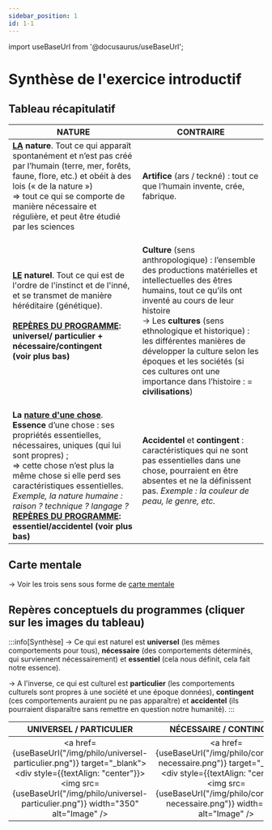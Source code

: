 ```yaml
---
sidebar_position: 1
id: 1-1
---
```

import useBaseUrl from '@docusaurus/useBaseUrl';

# Synthèse de l'exercice introductif

## Tableau récapitulatif

  | **NATURE** | **CONTRAIRE** |  
  |------------------------------------------------------------|------------------------------------------------------------|  
  | **<u>LA</u> nature**. Tout ce qui apparaît  spontanément et n’est pas créé par l’humain (terre, mer, forêts, faune,  flore, etc.) et obéit à des lois (« de la nature »)   <br/>  => tout ce qui se comporte de  manière nécessaire et régulière, et peut être étudié par les sciences | **Artifice** (ars / teckné) : tout ce que l’humain  invente, crée, fabrique. |  
  | **<u>LE</u> naturel**. Tout ce qui est de l'ordre de l'instinct et de l'inné, et se transmet de manière héréditaire (génétique). <br/> <br/>  **<u>REPÈRES DU PROGRAMME</u>: universel/ particulier + nécessaire/contingent <br/> (voir plus bas)** | <br/> **Culture** (sens anthropologique) :  l’ensemble des productions matérielles et intellectuelles des êtres humains,  tout ce qu’ils ont inventé au cours de leur histoire  <br/> → Les **cultures** (sens ethnologique et  historique) : les différentes manières de développer la culture  selon les époques et les sociétés  (si ces cultures ont une importance dans  l’histoire : = **civilisations**) <br/> |  
  | <br/> **La <u>nature d'une chose</u>**. **Essence** d’une chose : ses propriétés  essentielles, nécessaires, uniques (qui lui sont propres) ; <br/>  => cette chose  n’est plus la même chose si elle perd ses caractéristiques essentielles. <br/> *Exemple, la  nature humaine : raison ? technique ? langage ?* <br/> **<u>REPÈRES DU PROGRAMME</u>: essentiel/accidentel (voir plus bas)** | **Accidentel** et **contingent** : caractéristiques  qui ne sont pas essentielles dans une chose, pourraient en être absentes et ne la définissent pas.  *Exemple : la  couleur de peau, le genre, etc.* |  
## Carte mentale

→ Voir les trois sens sous forme de [carte mentale](https://rollauda.github.io/schemas/cartes/nature.html)

## Repères conceptuels du programmes (cliquer sur les images du tableau)

:::info[Synthèse]
→ Ce qui est naturel est **universel** (les mêmes comportements pour tous), **nécessaire** (des comportements déterminés, qui surviennent nécessairement) et **essentiel** (cela nous définit, cela fait notre essence).  

→ A l'inverse, ce qui est culturel est **particulier** (les comportements culturels sont propres à une société et une époque données), **contingent** (ces comportements auraient pu ne pas apparaître) et **accidentel** (ils pourraient disparaître sans remettre en question notre humanité).
:::


| UNIVERSEL / PARTICULIER | NÉCESSAIRE / CONTINGENT | ESSENTIEL / ACCIDENTEL |  
|--------|-----------|------|  
| <center><a href={useBaseUrl("/img/philo/universel-particulier.png")} target="_blank"><div style={{textAlign: "center"}}><img src={useBaseUrl("/img/philo/universel-particulier.png")} width="350" alt="Image" /></div></a></center> | <center><a href={useBaseUrl("/img/philo/contingent-necessaire.png")} target="_blank"><div style={{textAlign: "center"}}><img src={useBaseUrl("/img/philo/contingent-necessaire.png")} width="350" alt="Image" /></div></a></center> | <center><a href={useBaseUrl("/img/philo/essentiel-accidentel.png")} target="_blank"><div style={{textAlign: "center"}}><img src={useBaseUrl("/img/philo/essentiel-accidentel.png")} width="350" alt="Image" /></div></a></center> |